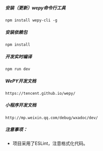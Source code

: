 
##### 安装（更新）wepy命令行工具
`npm install wepy-cli -g`

##### 安装依赖包
`npm install`

##### 开发实时编译
`npm run dev`

##### WePY开发文档
`https://tencent.github.io/wepy/`

##### 小程序开发文档
`http://mp.weixin.qq.com/debug/wxadoc/dev/`




##### 注意事项：
* 项目采用了ESLint，注意格式化代码。